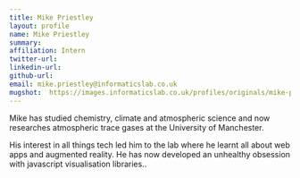 ```yaml
---
title: Mike Priestley
layout: profile
name: Mike Priestley
summary:
affiliation: Intern
twitter-url:
linkedin-url:
github-url:
email: mike.priestley@informaticslab.co.uk
mugshot:  https://images.informaticslab.co.uk/profiles/originals/mike-priestley.jpg
---
```


Mike has studied chemistry, climate and atmospheric science and now researches atmospheric trace gases at the University of Manchester.

His interest in all things tech led him to the lab where he learnt all about web apps and augmented reality. He has now developed an unhealthy obsession with javascript visualisation libraries..
